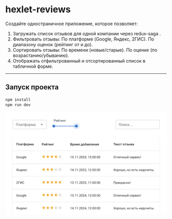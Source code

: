 # hexlet-reviews

Создайте одностраничное приложение, которое позволяет:
1. Загружать список отзывов для одной компании через redux-saga .
2. Фильтровать отзывы:
   По платформе (Google, Яндекс, 2ГИС).
   По диапазону оценок (рейтинг от и до).
3. Сортировать отзывы:
   По времени (новые/старые).
   По оценке (по возрастанию/убыванию).
4. Отображать отфильтрованный и отсортированный список в табличной форме.
----

## Запуск проекта

```
npm install
npm run dev
```

![Screenshot](screenshots/reviews.png)


